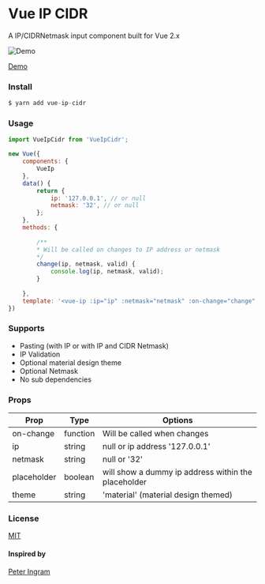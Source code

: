 # Vue IP CIDR
A IP/CIDRNetmask input component built for Vue 2.x

![Demo](https://media.giphy.com/media/l49JMe9WDPzJTamwE/giphy.gif)

[Demo](https://peteringram0.github.io/vue-ip/)

### Install
````javascript
$ yarn add vue-ip-cidr
````


### Usage
```javascript
import VueIpCidr from 'VueIpCidr';

new Vue({
    components: {
        VueIp
    },
    data() {
        return {
            ip: '127.0.0.1', // or null
            netmask: '32', // or null
        };
    },
    methods: {
        
        /**
        * Will be called on changes to IP address or netmask 
        */
        change(ip, netmask, valid) {
            console.log(ip, netmask, valid);
        }
        
    },
    template: '<vue-ip :ip="ip" :netmask="netmask" :on-change="change" theme="material"></vue-ip>'
})
```


### Supports
* Pasting (with IP or with IP and CIDR Netmask)
* IP Validation
* Optional material design theme
* Optional Netmask
* No sub dependencies

### Props
| Prop        	| Type     	| Options                             	              |
|-------------	|----------	|---------------------------------------------------- |
| on-change   	| function 	| Will be called when changes                         |
| ip          	| string   	| null or ip address '127.0.0.1'      	              |
| netmask      	| string   	| null or '32'                      	              |
| placeholder 	| boolean   | will show a dummy ip address within the placeholder |
| theme       	| string   	| 'material' (material design themed) 	              |


### License
[MIT](http://opensource.org/licenses/MIT)

#### Inspired by
[Peter Ingram](https://github.com/peteringram0/vue-ip)
